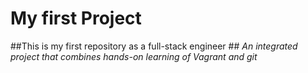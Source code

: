 # My first Project #
##This is my first repository as a full-stack engineer ##
_An integrated project that combines hands-on learning of Vagrant and git_
